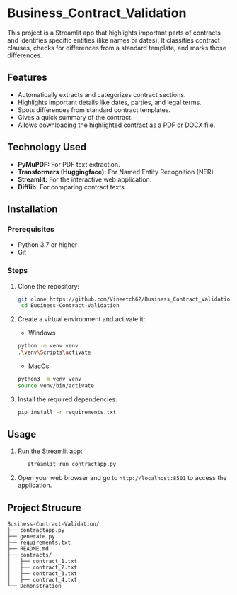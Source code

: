 # Business_Contract_Validation

This project is a Streamlit app that highlights important parts of contracts and identifies specific entities (like names or dates). It classifies contract clauses, checks for differences from a standard template, and marks those differences.



## Features

- Automatically extracts and categorizes contract sections.
- Highlights important details like dates, parties, and legal terms.
- Spots differences from standard contract templates.
- Gives a quick summary of the contract.
- Allows downloading the highlighted contract as a PDF or DOCX file.




## Technology Used

- **PyMuPDF:** For PDF text extraction.
- **Transformers (Huggingface):** For Named Entity Recognition (NER).
- **Streamlit:** For the interactive web application.
- **Difflib:** For comparing contract texts.


## Installation
### Prerequisites
- Python 3.7 or higher
- Git

### Steps
1. Clone the repository:
   ```bash
   git clone https://github.com/Vineetch62/Business_Contract_Validation.git
    cd Business-Contract-Validation
   ```
   
2. Create a virtual environment and activate it:
   - Windows
   ```bash
   python -m venv venv
   .\venv\Scripts\activate
   ```
   - MacOs
   ```bash
   python3 -m venv venv
   source venv/bin/activate
   ```

3. Install the required dependencies:
   ```bash
   pip install -r requirements.txt
   ```

## Usage
1. Run the Streamlit app:
   ```bash
      streamlit run contractapp.py
   ```
2. Open your web browser and go to `http://localhost:8501` to access the application.

## Project Strucure

```plaintext
Business-Contract-Validation/
├── contractapp.py
├── generate.py
├── requirements.txt
├── README.md
├── contracts/
│   ├── contract_1.txt
│   ├── contract_2.txt
│   ├── contract_3.txt
│   ├── contract_4.txt
└── Demonstration







